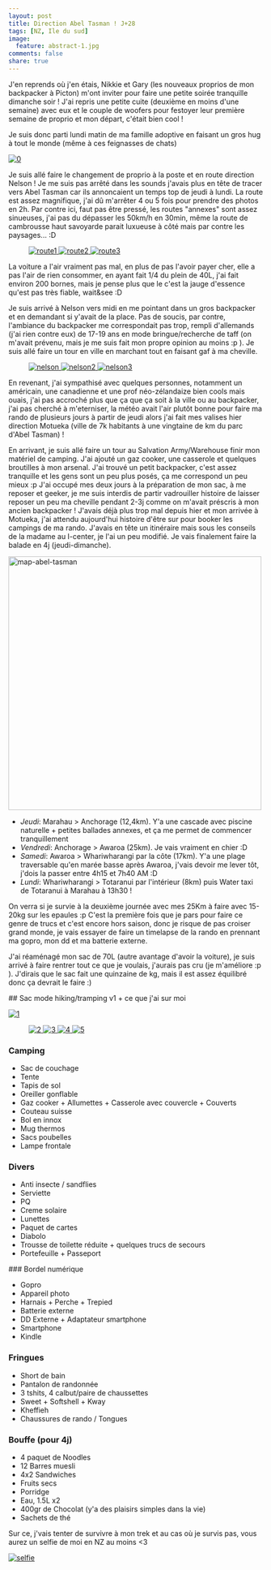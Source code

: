 ```yaml
---
layout: post
title: Direction Abel Tasman ! J+28
tags: [NZ, Ile du sud]
image:
  feature: abstract-1.jpg
comments: false
share: true
---
```

J'en reprends où j'en étais, Nikkie et Gary (les nouveaux proprios de mon backpacker à Picton) m'ont inviter pour faire une petite soirée tranquille dimanche soir ! J'ai repris une petite cuite (deuxième en moins d'une semaine) avec eux et le couple de woofers pour festoyer leur première semaine de proprio et mon départ, c'était bien cool !

Je suis donc parti lundi matin de ma famille adoptive en faisant un gros hug à tout le monde (même à ces feignasses de chats)

<a href="/images/photos/2014-10-08/0.JPG">
	<img src="/images/photos/2014-10-08/0.JPG" alt="0">
</a> 

Je suis allé faire le changement de proprio à la poste et en route direction Nelson ! Je me suis pas arrêté dans les sounds j'avais plus en tête de tracer vers Abel Tasman car ils annoncaient un temps top de jeudi à lundi. La route est assez magnifique, j'ai dû m'arrêter 4 ou 5 fois pour prendre des photos en 2h. Par contre ici, faut pas être pressé, les routes "annexes" sont assez sinueuses, j'ai pas du dépasser les 50km/h en 30min, même la route de cambrousse haut savoyarde parait luxueuse à côté mais par contre les paysages... :D 


<figure class="half">
	<a href="/images/photos/2014-10-08/route1.JPG">
		<img src="/images/photos/2014-10-08/route1.JPG" alt="route1">
	</a> 
	<a href="/images/photos/2014-10-08/route2.JPG">
		<img src="/images/photos/2014-10-08/route2.JPG" alt="route2">
	</a> 
	<a href="/images/photos/2014-10-08/route3.JPG">
		<img src="/images/photos/2014-10-08/route3.JPG" alt="route3">
	</a> 
</figure>

La voiture a l'air vraiment pas mal, en plus de pas l'avoir payer cher, elle a pas l'air de rien consommer, en ayant fait 1/4 du plein de 40L, j'ai fait environ 200 bornes, mais je pense plus que le c'est la jauge d'essence qu'est pas très fiable, wait&see :D 

Je suis arrivé à Nelson vers midi en me pointant dans un gros backpacker et en demandant si y'avait de la place. Pas de soucis, par contre, l'ambiance du backpacker me correspondait pas trop, rempli d'allemands (j'ai rien contre eux) de 17-19 ans en mode bringue/recherche de taff (on m'avait prévenu, mais je me suis fait mon propre opinion au moins :p ). Je suis allé faire un tour en ville en marchant tout en faisant gaf à ma cheville. 

<figure class="half">
	<a href="/images/photos/2014-10-08/nelson.JPG">
		<img src="/images/photos/2014-10-08/nelson.JPG" alt="nelson">
	</a> 
	<a href="/images/photos/2014-10-08/nelson2.JPG">
		<img src="/images/photos/2014-10-08/nelson2.JPG" alt="nelson2">
	</a> 
	<a href="/images/photos/2014-10-08/nelson3.JPG">
		<img src="/images/photos/2014-10-08/nelson3.JPG" alt="nelson3">
	</a> 
</figure>

En revenant, j'ai sympathisé avec quelques personnes, notamment un américain, une canadienne et une prof néo-zélandaize bien cools mais ouais, j'ai pas accroché plus que ça que ça soit à la ville ou au backpacker, j'ai pas cherché à m'eterniser, la météo avait l'air plutôt bonne pour faire ma rando de plusieurs jours à partir de jeudi alors j'ai fait mes valises hier direction Motueka (ville de 7k habitants à une vingtaine de km du parc d'Abel Tasman) ! 

En arrivant, je suis allé faire un tour au Salvation Army/Warehouse finir mon matériel de camping. J'ai ajouté un gaz cooker, une casserole et quelques broutilles à mon arsenal. J'ai trouvé un petit backpacker, c'est assez tranquille et les gens sont un peu plus posés, ça me correspond un peu mieux :p J'ai occupé mes deux jours à la préparation de mon sac, à me reposer et geeker, je me suis interdis de partir vadrouiller histoire de laisser reposer un peu ma cheville pendant 2-3j comme on m'avait préscris à mon ancien backpacker ! J'avais déjà plus trop mal depuis hier et mon arrivée à Motueka, j'ai attendu aujourd'hui histoire d'être sur pour booker les campings de ma rando. J'avais en tête un itinéraire mais sous les conseils de la madame au I-center, je l'ai un peu modifié. Je vais finalement faire la balade en 4j (jeudi-dimanche).

<a href="/images/photos/2014-10-08/map-abel-tasman.jpg">
	<img src="/images/photos/2014-10-08/map-abel-tasman.jpg" height="500" alt="map-abel-tasman"/>
</a>


* *Jeudi*: Marahau > Anchorage (12,4km). Y'a une cascade avec piscine naturelle + petites ballades annexes, et ça me permet de commencer tranquillement
* *Vendredi*: Anchorage > Awaroa (25km). Je vais vraiment en chier :D
* *Samedi*: Awaroa > Whariwharangi par la côte (17km). Y'a une plage traversable qu'en marée basse après Awaroa, j'vais devoir me lever tôt, j'dois la passer entre 4h15 et 7h40 AM :D
* *Lundi*: Whariwharangi > Totaranui par l'intérieur (8km) puis Water taxi de Totaranui à Marahau à 13h30 !

On verra si je survie à la deuxième journée avec mes 25Km à faire avec 15-20kg sur les epaules :p  C'est la première fois que je pars pour faire ce genre de trucs et c'est encore hors saison, donc je risque de pas croiser grand monde, je vais essayer de faire un timelapse de la rando en prennant ma gopro, mon dd et ma batterie externe.

J'ai réaménagé mon sac de 70L (autre avantage d'avoir la voiture), je suis arrivé à faire rentrer tout ce que je voulais, j'aurais pas cru (je m'améliore :p ). J'dirais que le sac fait une quinzaine de kg, mais il est assez équilibré donc ça devrait le faire :)



## Sac mode hiking/tramping v1 + ce que j'ai sur moi

<a href="/images/photos/2014-10-08/1.jpg">
	<img src="/images/photos/2014-10-08/1.jpg" alt="1">
</a> 
<figure class="half">
	<a href="/images/photos/2014-10-08/2.jpg">
		<img src="/images/photos/2014-10-08/2.jpg" alt="2">
	</a> 
	<a href="/images/photos/2014-10-08/3.jpg">
		<img src="/images/photos/2014-10-08/3.jpg" alt="3">
	</a> 
	<a href="/images/photos/2014-10-08/4.jpg">
		<img src="/images/photos/2014-10-08/4.jpg" alt="4">
	</a> 
	<a href="/images/photos/2014-10-08/5.jpg">
		<img src="/images/photos/2014-10-08/5.jpg" alt="5">
	</a> 
</figure>

### Camping
* Sac de couchage
* Tente
* Tapis de sol
* Oreiller gonflable
* Gaz cooker + Allumettes + Casserole avec couvercle + Couverts
* Couteau suisse
* Bol en innox
* Mug thermos
* Sacs poubelles 
* Lampe frontale

### Divers
* Anti insecte / sandflies
* Serviette
* PQ
* Creme solaire
* Lunettes
* Paquet de cartes
* Diabolo 
* Trousse de toilette réduite + quelques trucs de secours
* Portefeuille + Passeport

### Bordel numérique
* Gopro 
* Appareil photo 
* Harnais + Perche + Trepied
* Batterie externe
* DD Externe + Adaptateur smartphone
* Smartphone
* Kindle

### Fringues
* Short de bain
* Pantalon de randonnée
* 3 tshits, 4 calbut/paire de chaussettes
* Sweet + Softshell + Kway
* Kheffieh
* Chaussures de rando / Tongues

### Bouffe (pour 4j)
* 4 paquet de Noodles
* 12 Barres muesli
* 4x2 Sandwiches
* Fruits secs 
* Porridge
* Eau, 1.5L x2
* 400gr de Chocolat (y'a des plaisirs simples dans la vie)
* Sachets de thé

Sur ce, j'vais tenter de survivre à mon trek et au cas où je survis pas, vous aurez un selfie de moi en NZ au moins <3

<a href="/images/photos/2014-10-08/selfie.jpg">
	<img src="/images/photos/2014-10-08/selfie.jpg" alt="selfie">
</a> 







